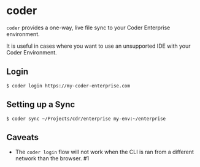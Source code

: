 # coder

`coder` provides a one-way, live file sync to your Coder Enterprise environment.

It is useful in cases where you want to use an unsupported IDE with your Coder
Environment.

## Login
```shell script
$ coder login https://my-coder-enterprise.com
```

## Setting up a Sync

``
$ coder sync ~/Projects/cdr/enterprise my-env:~/enterprise
``

## Caveats

- The `coder login` flow will not work when the CLI is ran from a different network
than the browser. #1
